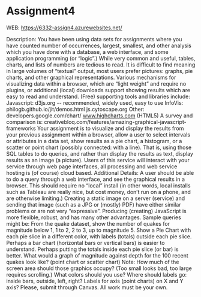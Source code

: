 # Assignment4
WEB: https://6332-assign4.azurewebsites.net/

Description:
You have been using data sets for assignments where you have counted number
of occurrences, largest, smallest, and other analysis which you have done with
a database, a web interface, and some application programming (or “logic”.)
While very common and useful, tables, charts, and lists of numbers are tedious
to read.
It is difficult to find meaning in large volumes of “textual” output, most users
prefer pictures: graphs, pie charts, and other graphical representations.
Various mechanisms for visualizing data within a browser, which are “light weight”
and require no plugins, or additional (local) downloads support showing results
which are easy to read and understand.
(Free) supporting tools and libraries include:
Javascript:
d3js.org -- recommended, widely used, easy to use
InfoVis: philogb.github.io/jit/demos.html
js.cytoscape.org
Other:
developers.google.com/chart/
www.highcharts.com (HTML5)
A survey and comparison is:
creativebloq.com/features/amazing-graphical-javascript-frameworks
Your assignment is to visualize and display the results from your previous assignment
within a browser, allow a user to select intervals or attributes in a data set, show
results as a pie chart, a histogram, or a scatter or point chart (possibly connected:
with a line).
That is, using those SQL tables to do queries, and rather than display the results
as text, display results as an image (a picture).
Users of this service will interact with your service through web page
interfaces, all processing and web service hosting is (of course) cloud based.
Additional Details:
A user should be able to do a query through a web interface, and see the graphical
results in a browser.
This should require no “local” install (in other words, local installs
such as Tableau are really nice, but cost money, don’t run on a phone, and are
otherwise limiting.)
Creating a static image on a server (service) and sending that image
(such as a JPG or (mostly) PDF) have either similar problems
or are not very “expressive”.
Producing (creating) JavaScript is more flexible, robust, and has many other
advantages.
Sample queries might be:
From the quake dataset, show the number of quakes for magnitude below 1, 1 to 2,
2 to 3, up to magnitude 5.
Show a Pie Chart with each pie slice in a different color, with labels (totals)
outside each pie slice.
Perhaps a bar chart (horizontal bars or vertical bars) is easier to understand.
Perhaps putting the totals inside each pie slice (or bar) is better.
What would a graph of magnitude against depth for the 100 recent quakes look like?
(point chart or scatter chart)
Note: How much of the screen area should those graphics occupy?
(Too small looks bad, too large requires scrolling.)
What colors should you use?
Where should labels go: inside bars, outside, left, right?
Labels for axis (point charts) on X and Y axis?
Please, submit through Canvas.
All work must be your own.
